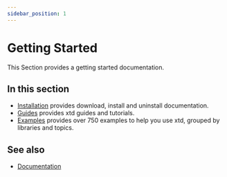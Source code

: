 ```yaml
---
sidebar_position: 1
---
```


# Getting Started

This Section provides a getting started documentation.

## In this section

- [Installation](/docs/downloads) provides download, install and uninstall documentation.
- [Guides](/docs/documentation/Guides) provides xtd guides and tutorials.
- [Examples](https://github.com/gammasoft71/xtd/blob/master/examples/README.md) provides over 750 examples to help you use xtd, grouped by libraries and topics.

## See also

- [Documentation](/docs/documentation)
